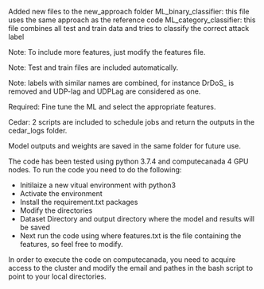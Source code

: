 
Added new files to the new_approach folder
ML_binary_classifier: this file uses the same approach as the reference code
ML_category_classifier: this file combines all test and train data and tries to classify the correct attack label

Note:
To include more features, just modify the features file.

Note: 
Test and train files are included automatically.

Note: 
labels with similar names are combined, for instance DrDoS_ is removed and UDP-lag and UDPLag are considered as one.

Required:
Fine tune the ML and select the appropriate features.

Cedar:
2 scripts are included to schedule jobs and return the outputs in the cedar_logs folder.

Model outputs and weights are saved in the same folder for future use.

The code has been tested using python 3.7.4 and computecanada 4 GPU nodes.
To run the code you need to do the following:
- Initilaize a new vitual environment with python3
- Activate the environment
- Install the requirement.txt packages
- Modify the directories 
- Dataset Directory and output directory where the model and results will be saved
- Next run the code using 
where features.txt is the file containing the features, so feel free to modify.

In order to execute the code on computecanada, you need to acquire access to the cluster and modify the email and pathes in the bash script to point to your local directories.

